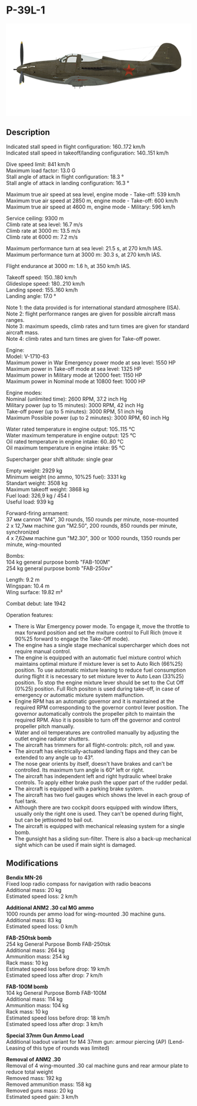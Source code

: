# P-39L-1

![p39l1](../images/planes/p39l1.png)

## Description

Indicated stall speed in flight configuration: 160..172 km/h  
Indicated stall speed in takeoff/landing configuration: 140..151 km/h  
  
Dive speed limit: 841 km/h  
Maximum load factor: 13.0 G  
Stall angle of attack in flight configuration: 18.3 °  
Stall angle of attack in landing configuration: 16.3 °  
  
Maximum true air speed at sea level, engine mode - Take-off: 539 km/h  
Maximum true air speed at 2850 m, engine mode - Take-off: 600 km/h  
Maximum true air speed at 4600 m, engine mode - Military: 596 km/h  
  
Service ceiling: 9300 m  
Climb rate at sea level: 16.7 m/s  
Climb rate at 3000 m: 13.5 m/s  
Climb rate at 6000 m: 7.2 m/s  
  
Maximum performance turn at sea level: 21.5 s, at 270 km/h IAS.  
Maximum performance turn at 3000 m: 30.3 s, at 270 km/h IAS.  
  
Flight endurance at 3000 m: 1.6 h, at 350 km/h IAS.  
  
Takeoff speed: 150..180 km/h  
Glideslope speed: 180..210 km/h  
Landing speed: 155..160 km/h  
Landing angle: 17.0 °  
  
Note 1: the data provided is for international standard atmosphere (ISA).  
Note 2: flight performance ranges are given for possible aircraft mass ranges.  
Note 3: maximum speeds, climb rates and turn times are given for standard aircraft mass.  
Note 4: climb rates and turn times are given for Take-off power.  
  
Engine:  
Model: V-1710-63  
Maximum power in War Emergency power mode at sea level: 1550 HP  
Maximum power in Take-off mode at sea level: 1325 HP  
Maximum power in Military mode at 12000 feet: 1150 HP  
Maximum power in Nominal mode at 10800 feet: 1000 HP  
  
Engine modes:  
Nominal (unlimited time): 2600 RPM, 37.2 inch Hg  
Military power (up to 15 minutes): 3000 RPM, 42 inch Hg  
Take-off power (up to 5 minutes): 3000 RPM, 51 inch Hg  
Maximum Possible power (up to 2 minutes): 3000 RPM, 60 inch Hg  
  
Water rated temperature in engine output: 105..115 °C  
Water maximum temperature in engine output: 125 °C  
Oil rated temperature in engine intake: 60..80 °C  
Oil maximum temperature in engine intake: 95 °C  
  
Supercharger gear shift altitude: single gear  
  
Empty weight: 2929 kg  
Minimum weight (no ammo, 10%25 fuel): 3331 kg  
Standart weight: 3508 kg  
Maximum takeoff weight: 3868 kg  
Fuel load: 326,9 kg / 454 l  
Useful load: 939 kg  
  
Forward-firing armament:  
37 мм cannon "М4", 30 rounds, 150 rounds per minute, nose-mounted  
2 x 12,7мм machine gun "M2.50", 200 rounds, 850 rounds per minute, synchronized  
4 x 7,62мм machine gun "M2.30", 300 or 1000 rounds, 1350 rounds per minute, wing-mounted  
  
Bombs:  
104 kg general purpose bomb "FAB-100M"  
254 kg general purpose bomb "FAB-250sv"  
  
Length: 9.2 m  
Wingspan: 10.4 m  
Wing surface: 19.82 m²  
  
Combat debut: late 1942  
  
Operation features:  
- There is War Emergency power mode. To engage it, move the throttle to max forward position and set the mxiture control to Full Rich (move it 90%25 forward to engage the Take-Off mode).  
- The engine has a single stage mechanical supercharger which does not require manual control.  
- The engine is equipped with an automatic fuel mixture control which maintains optimal mixture if mixture lever is set to Auto Rich (66%25) position. To use automatic mixture leaning to reduce fuel consumption during flight it is necessary to set mixture lever to Auto Lean (33%25) position. To stop the engine mixture lever should be set to the Cut Off (0%25) position. Full Rich positon is used during take-off, in case of emergency or automatic mixture system malfunction.  
- Engine RPM has an automatic governor and it is maintained at the required RPM corresponding to the governor control lever position. The governor automatically controls the propeller pitch to maintain the required RPM. Also it is possible to turn off the governor and control propeller pitch manually.  
- Water and oil temperatures are controlled manually by adjusting the outlet engine radiator shutters.  
- The aircraft has trimmers for all flight-controls: pitch, roll and yaw.  
- The aircraft has electrically-actuated landing flaps and they can be extended to any angle up to 43°.  
- The nose gear orients by itself, doesn't have brakes and can't be controlled. Its maximum turn angle is 60° left or right.  
- The aircraft has independent left and right hydraulic wheel brake controls. To apply either brake push the upper part of the rudder pedal.  
- The aircraft is equipped with a parking brake system.  
- The aircraft has two fuel gauges which shows the level in each group of fuel tank.  
- Although there are two cockpit doors equipped with window lifters, usually only the right one is used. They can't be opened during flight, but can be jettisoned to bail out.  
- The aircraft is equipped with mechanical releasing system for a single bomb.  
- The gunsight has a sliding sun-filter. There is also a back-up mechanical sight which can be used if main sight is damaged.

## Modifications

**Bendix MN-26**  
Fixed loop radio compass for navigation with radio beacons  
Additional mass: 20 kg  
Estimated speed loss: 2 km/h

**Additional ANM2 .30 cal MG ammo**  
1000 rounds per ammo load for wing-mounted .30 machine guns.  
Additional mass: 83 kg  
Estimated speed loss: 0 km/h

**FAB-250tsk bomb**  
254 kg General Purpose Bomb FAB-250tsk  
Additional mass: 264 kg  
Ammunition mass: 254 kg  
Rack mass: 10 kg  
Estimated speed loss before drop: 19 km/h  
Estimated speed loss after drop: 7 km/h

**FAB-100M bomb**  
104 kg General Purpose Bomb FAB-100M  
Additional mass: 114 kg  
Ammunition mass: 104 kg  
Rack mass: 10 kg  
Estimated speed loss before drop: 18 km/h  
Estimated speed loss after drop: 3 km/h

**Special 37mm Gun Ammo Load**  
Additional loadout variant for M4 37mm gun: armour piercing (AP) (Lend-Leasing of this type of rounds was limited)

**Removal of ANM2 .30**  
Removal of 4 wing-mounted .30 cal machine guns and rear armour plate to reduce total weight  
Removed mass: 192 kg  
Removed ammunition mass: 158 kg  
Removed guns mass: 20 kg  
Estimated speed gain: 3 km/h
